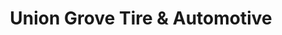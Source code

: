 ---
title: "Union Grove Tire & Automotive"
url: /harmony/union-grove-tire-and-automotive/
shop: tyres
---
